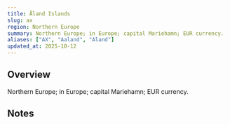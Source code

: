 ```yaml
---
title: Åland Islands
slug: ax
region: Northern Europe
summary: Northern Europe; in Europe; capital Mariehamn; EUR currency.
aliases: ["AX", "Aaland", "Aland"]
updated_at: 2025-10-12
---
```


## Overview

Northern Europe; in Europe; capital Mariehamn; EUR currency.

## Notes

<!-- Add your first note below -->
